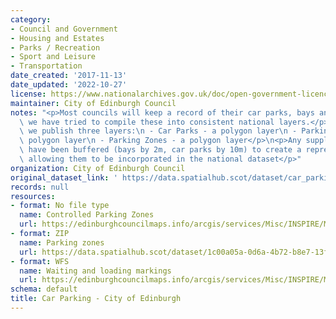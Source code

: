 ```yaml
---
category:
- Council and Government
- Housing and Estates
- Parks / Recreation
- Sport and Leisure
- Transportation
date_created: '2017-11-13'
date_updated: '2022-10-27'
license: https://www.nationalarchives.gov.uk/doc/open-government-licence/version/3/
maintainer: City of Edinburgh Council
notes: "<p>Most councils will keep a record of their car parks, bays and zones. Therefore\
  \ we have tried to compile these into consistent national layers.</p>\n<p>Currently,\
  \ we publish three layers:\n - Car Parks - a polygon layer\n - Parking Bays - a\
  \ polygon layer\n - Parking Zones - a polygon layer</p>\n<p>Any supplied point records\
  \ have been buffered (bays by 2m, car parks by 10m) to create a representative area,\
  \ allowing them to be incorporated in the national dataset</p>"
organization: City of Edinburgh Council
original_dataset_link: ' https://data.spatialhub.scot/dataset/car_parking-ce'
records: null
resources:
- format: No file type
  name: Controlled Parking Zones
  url: https://edinburghcouncilmaps.info/arcgis/services/Misc/INSPIRE/MapServer/WFSServer?
- format: ZIP
  name: Parking zones
  url: https://data.spatialhub.scot/dataset/1c00a05a-0d6a-4b72-b8e7-13f014a655fe/resource/54d98675-4cd2-4366-8c9e-5b8420050761/download/car-parking.zip
- format: WFS
  name: Waiting and loading markings
  url: https://edinburghcouncilmaps.info/arcgis/services/Misc/INSPIRE/MapServer/WFSServer?request=GetCapabilities&service=WFS
schema: default
title: Car Parking - City of Edinburgh
---
```

